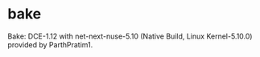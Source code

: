 # bake
Bake: DCE-1.12 with net-next-nuse-5.10 (Native Build, Linux Kernel-5.10.0) provided by ParthPratim1.


